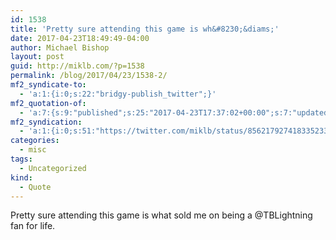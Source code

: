 ```yaml
---
id: 1538
title: 'Pretty sure attending this game is wh&#8230;&diams;'
date: 2017-04-23T18:49:49-04:00
author: Michael Bishop
layout: post
guid: http://miklb.com/?p=1538
permalink: /blog/2017/04/23/1538-2/
mf2_syndicate-to:
  - 'a:1:{i:0;s:22:"bridgy-publish_twitter";}'
mf2_quotation-of:
  - 'a:7:{s:9:"published";s:25:"2017-04-23T17:37:02+00:00";s:7:"updated";s:25:"2017-04-23T17:37:02+00:00";s:7:"summary";s:139:"CENTENNIAL MEMORIES: @TBLightning set an NHL postseason attendance record at The Thunderdome 21 years ago. http://atnhl.com/2oW4NWT #NHL100";s:8:"category";a:1:{i:0;s:0:"";}s:11:"publication";s:7:"Twitter";s:6:"author";a:3:{s:4:"name";s:20:"NHL Public Relations";s:3:"url";s:26:"https://twitter.com/PR_NHL";s:5:"photo";s:75:"https://pbs.twimg.com/profile_images/800701719298670593/K8xVUtLA_bigger.jpg";}s:3:"url";s:52:"https://twitter.com/PR_NHL/status/856200253879459840";}'
mf2_syndication:
  - 'a:1:{i:0;s:51:"https://twitter.com/miklb/status/856217927418335233";}'
categories:
  - misc
tags:
  - Uncategorized
kind:
  - Quote
---
```

Pretty sure attending this game is what sold me on being a @TBLightning fan for life.
